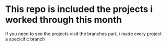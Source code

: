 # This repo is included the projects i worked through this month 
if you need to see the projects visit the branches part, i made every project a specicific branch
